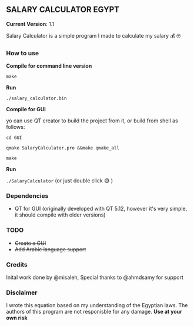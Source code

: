 ## SALARY CALCULATOR EGYPT 

**Current Version**: 1.1

Salary Calculator is a simple program I made to calculate my salary :moneybag: :nerd_face:

### How to use
**Compile for command line version**

```
make
```

**Run**

```
./salary_calculator.bin
```
**Compile for GUI**

yo can use QT creator to build the project from it, or build from shell as follows:

```
cd GUI
```

```
qmake SalaryCalculator.pro &&make qmake_all
```
```
make
```

**Run**

```./SalaryCalculator``` (or just double click :sweat_smile: )

### Dependencies
* QT for GUI (originally developed with QT 5.12, however it's very simple, it should compile with older versions)
### TODO
 * ~~Create a GUI~~
 * ~~Add Arabic language support~~

### Credits 
Inital work done by @misaleh, Special thanks to @ahmdsamy for support
 
### Disclaimer
I wrote this equation based on my understanding of the Egyptian laws. The authors of this program are not responisble for any damage. **Use at your own risk**
